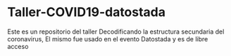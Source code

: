 # Taller-COVID19-datostada
Este es un repositorio del taller Decodificando la estructura secundaria del coronavirus, El mismo fue usado en el evento Datostada y es de libre acceso
